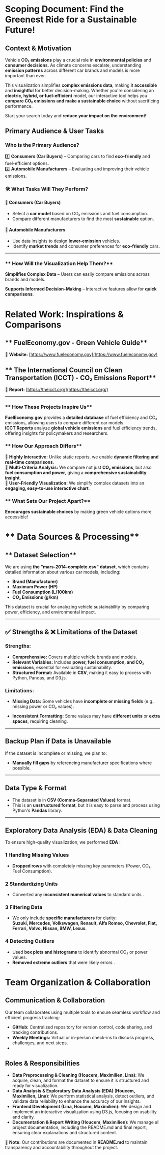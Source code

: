 # **Scoping Document: Find the Greenest Ride for a Sustainable Future!**

## Context & Motivation  
Vehicle **CO₂ emissions** play a crucial role in **environmental policies** and **consumer decisions**. As climate concerns escalate, understanding **emission patterns** across different car brands and models is more important than ever.  

This visualization simplifies **complex emissions data**, making it **accessible** and **insightful** for better decision-making. Whether you're considering an **electric, hybrid, or fuel-efficient** model, our interactive tool helps you **compare CO₂ emissions and make a sustainable choice** without sacrificing performance.  

Start your search today and **reduce your impact on the environment!** 

## Primary Audience & User Tasks
### **Who is the Primary Audience?** 
1️⃣ **Consumers (Car Buyers)** – Comparing cars to find **eco-friendly** and fuel-efficient options.  
2️⃣ **Automobile Manufacturers** – Evaluating and improving their vehicle emissions. 

### **🛠 What Tasks Will They Perform?**
#### 🔹 **Consumers (Car Buyers)**  
- Select a **car model** based on CO₂ emissions and fuel consumption.  
- Compare different manufacturers to find the most **sustainable** option.  
  

#### 🔹 **Automobile Manufacturers**  
  
- Use data insights to design **lower-emission** vehicles.  
- Identify **market trends** and consumer preferences for **eco-friendly** cars.  

---

### ** How Will the Visualization Help Them?**  

**Simplifies Complex Data** – Users can easily compare emissions across brands and models.

**Supports Informed Decision-Making** – Interactive features allow for **quick comparisons**. 


# **Related Work: Inspirations & Comparisons**

## ** FuelEconomy.gov - Green Vehicle Guide**  
🔗 **Website:** [https://www.fueleconomy.gov](https://www.fueleconomy.gov)  

## ** The International Council on Clean Transportation (ICCT) - CO₂ Emissions Report**  
🔗 **Report:** [https://theicct.org/](https://theicct.org/)  
 

---

### ** How These Projects Inspire Us**  
 **FuelEconomy.gov** provides a **detailed database** of fuel efficiency and CO₂ emissions, allowing users to compare different car models.  
 **ICCT Reports** analyze **global vehicle emissions** and fuel efficiency trends, offering insights for policymakers and researchers.  
  

### ** How Our Approach Differs**  
🔹 **Highly Interactive:** Unlike static reports, we enable **dynamic filtering and real-time comparisons**.    
🔹 **Multi-Criteria Analysis:** We compare not just **CO₂ emissions**, but also **fuel consumption and power**, giving a **comprehensive sustainability insight**.  
🔹 **User-Friendly Visualization:** We simplify complex datasets into an **engaging, easy-to-use interactive chart**.  

### ** What Sets Our Project Apart?**   
 **Encourages sustainable choices** by making green vehicle options more accessible!  

 # ** Data Sources & Processing**

## ** Dataset Selection**
We are using **the "mars-2014-complete.csv" dataset**, which contains detailed information about various car models, including:  
- **Brand (Manufacturer)**  
- **Maximum Power (HP)**  
- **Fuel Consumption (L/100km)**  
- **CO₂ Emissions (g/km)**  

This dataset is crucial for analyzing vehicle sustainability by comparing power, efficiency, and environmental impact.

---

## **✅ Strengths & ❌ Limitations of the Dataset**  
### **Strengths:**  
- **Comprehensive:** Covers multiple vehicle brands and models.  
- **Relevant Variables:** Includes **power, fuel consumption, and CO₂ emissions**, essential for evaluating sustainability.  
- **Structured Format:** Available in **CSV**, making it easy to process with Python, Pandas, and D3.js.  

### **Limitations:**  
- **Missing Data:** Some vehicles have **incomplete or missing fields** (e.g., missing power or CO₂ values).  
  
- **Inconsistent Formatting:** Some values may have **different units** or **extra spaces**, requiring cleaning.  

---

## **Backup Plan if Data is Unavailable**  
If the dataset is incomplete or missing, we plan to:  
 
- **Manually fill gaps** by referencing manufacturer specifications where possible.  

---

## **Data Type & Format**  
- The dataset is in **CSV (Comma-Separated Values)** format.  
- This is an **unstructured format**, but it is easy to parse and process using Python's **Pandas** library.  

---

## **Exploratory Data Analysis (EDA) & Data Cleaning**  
To ensure high-quality visualization, we performed **EDA** :

### **1 Handling Missing Values**  
- **Dropped rows** with completely missing key parameters (Power, CO₂, Fuel Consumption).  

### **2️ Standardizing Units**  
- Converted any **inconsistent numerical values** to standard units .  

### **3️ Filtering Data**  
- We only include **specific manufacturers** for clarity:  
  **Suzuki, Mercedes, Volkswagen, Renault, Alfa Romeo, Chevrolet, Fiat, Ferrari, Volvo, Nissan, BMW, Lexus**.  

### **4️ Detecting Outliers**  
- Used **box plots and histograms** to identify abnormal CO₂ or power values.  
- **Removed extreme outliers** that were likely errors .

# **Team Organization & Collaboration**

## **Communication & Collaboration**
Our team collaborates using multiple tools to ensure seamless workflow and efficient progress tracking:
- **GitHub:** Centralized repository for version control, code sharing, and tracking contributions.
- **Weekly Meetings:** Virtual or in-person check-ins to discuss progress, challenges, and next steps.
- 
## **Roles & Responsibilities**


- **Data Preprocessing & Cleaning (Houcem, Maximilien, Lina):** We acquire, clean, and format the dataset to ensure it is structured and ready for visualization.  
- **Data Analysis & Exploratory Data Analysis (EDA) (Houcem, Maximilien, Lina):** We perform statistical analysis, detect outliers, and validate data reliability to enhance the accuracy of our insights.  
- **Frontend Development (Lina, Houcem, Maximilien):** We design and implement an interactive visualization using D3.js, focusing on usability and clarity.  
- **Documentation & Report Writing (Houcem, Maximilien):** We manage all project documentation, including the README.md and final report, ensuring clear explanations and structured content.  

📌 **Note:** Our contributions are documented in **README.md** to maintain transparency and accountability throughout the project.  

 


  
